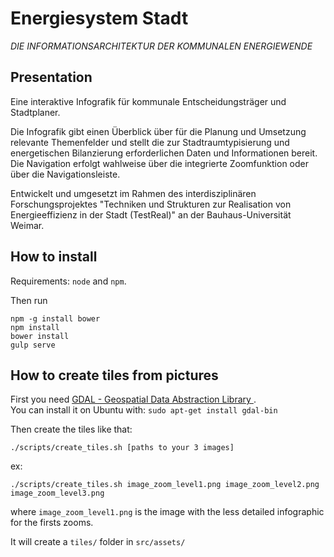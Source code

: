# Energiesystem Stadt

_DIE INFORMATIONSARCHITEKTUR DER KOMMUNALEN ENERGIEWENDE_

## Presentation

Eine interaktive Infografik für kommunale Entscheidungsträger und Stadtplaner.  

Die Infografik gibt einen Überblick über für die Planung und Umsetzung relevante Themenfelder und stellt die zur Stadtraumtypisierung und energetischen Bilanzierung erforderlichen Daten und Informationen bereit. Die Navigation erfolgt wahlweise über die integrierte Zoomfunktion oder über die Navigationsleiste.  

Entwickelt und umgesetzt im Rahmen des interdisziplinären Forschungsprojektes "Techniken und Strukturen zur Realisation von Energieeffizienz in der Stadt (TestReal)" an der Bauhaus-Universität Weimar. 

## How to install

Requirements: `node` and `npm`.

Then run

```
npm -g install bower
npm install
bower install
gulp serve
```

## How to create tiles from pictures

First you need [GDAL - Geospatial Data Abstraction Library ](http://www.gdal.org/index.html).  
You can install it on Ubuntu with: `sudo apt-get install gdal-bin`

Then create the tiles like that:
```
./scripts/create_tiles.sh [paths to your 3 images]
```
ex:
```
./scripts/create_tiles.sh image_zoom_level1.png image_zoom_level2.png image_zoom_level3.png
```
where `image_zoom_level1.png` is the image with the less detailed infographic for the firsts zooms.

It will create a `tiles/` folder in `src/assets/`
